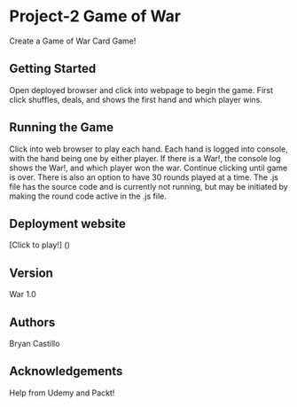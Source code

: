 # Project-2 Game of War

Create a Game of War Card Game!

## Getting Started

Open deployed browser and click into webpage to begin the game. First click shuffles, deals, and shows the first hand and which player wins.

## Running the Game

Click into web browser to play each hand. Each hand is logged into console, with the hand being one by either player. If there is a War!, the console log shows the War!, and which player won the war. Continue clicking until game is over. There is also an option to have 30 rounds played at a time. The .js file has the source code and is currently not running, but may be initiated by making the round code active in the .js file.

## Deployment website

[Click to play!] ()

## Version

War 1.0

## Authors

Bryan Castillo

## Acknowledgements

Help from Udemy and Packt!
